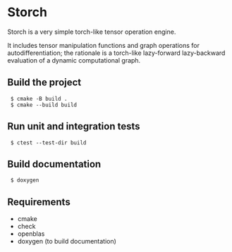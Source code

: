 # Storch

Storch is a very simple torch-like tensor operation engine.

It includes tensor manipulation functions and graph operations for autodifferentiation; the rationale is a torch-like lazy-forward lazy-backward evaluation of a dynamic computational graph.

## Build the project
```
 $ cmake -B build .
 $ cmake --build build
```

## Run unit and integration tests
```
 $ ctest --test-dir build
```

## Build documentation
```
 $ doxygen
```

## Requirements
 - cmake
 - check
 - openblas
 - doxygen (to build documentation)
